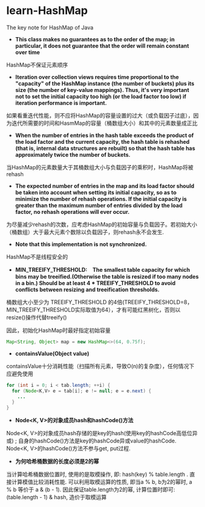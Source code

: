 # learn-HashMap
The key note for HashMap of Java

* **This class makes no guarantees as to the order of the map; in particular, it does not guarantee that the order will remain constant over time**

HashMap不保证元素顺序

* **Iteration over collection views requires time proportional to the "capacity" of the HashMap instance (the number of buckets) plus its size (the number of key-value mappings). Thus, it's very important not to set the initial capacity too high (or the load factor too low) if iteration performance is important.**

如果看重迭代性能，则不应将HashMap的容量设置的过大（或负载因子过底），因为迭代所需要的时间和HasmMap的容量（桶数组大小）和其中的元素数量成正比

* **When the number of entries in the hash table exceeds the product of the load factor and the current capacity, the hash table is rehashed (that is, internal data structures are rebuilt) so that the hash table has approximately twice the number of buckets.**

当HashMap的元素数量大于其桶数组大小与负载因子的乘积时，HashMap将被rehash

* **The expected number of entries in the map and its load factor should be taken into account when setting its initial capacity, so as to minimize the number of rehash operations. If the initial capacity is greater than the maximum number of entries divided by the load factor, no rehash operations will ever occur.**

为尽量减少rehash的次数，应考虑HashMap的初始容量与负载因子。若初始大小（桶数组）大于最大元素个数除以负载因子，则rehash永不会发生.

* **Note that this implementation is not synchronized.**

HashMap不是线程安全的

* **MIN_TREEIFY_THRESHOLD:　The smallest table capacity for which bins may be treeified.(Otherwise the table is resized if too many nodes in a bin.) Should be at least 4 * TREEIFY_THRESHOLD to avoid conflicts between resizing and treeification thresholds.**

桶数组大小至少为 TREEIFY_THRESHOLD 的4倍(TREEIFY_THRESHOLD=8，MIN_TREEIFY_THRESHOLD实际取值为64），才有可能红黑树化，否则以resize()操作代替treeify()

因此，初始化HashMap时最好指定初始容量
```java
Map<String, Object> map = new HashMap<>(64, 0.75f);
```

* **containsValue(Object value)**

containsValue十分消耗性能（扫描所有元素，导致O(n)的复杂度），任何情况下应避免使用
```java
for (int i = 0; i < tab.length; ++i) {
  for (Node<K,V> e = tab[i]; e != null; e = e.next) {
    ...
  }
}
```

* **Node<K, V>的对象成员hash和hashCode()方法**

Node<K, V>的对象成员hash存储的是key的hash(使用key的hashCode高低位异或) ; 自身的hashCode()方法是key的hashCode异或value的hashCode. Node<K, V>的hashCode()方法不参与get, put过程.

* **为何哈希桶数据的长度必须是2的幂**

当计算哈希桶数据位置时, 使用的是取模操作, 即: hash(key) % table.length  . 直接计算模值比较消耗性能. 可以利用取模运算的性质, 即当a % b, b为2的幂时, a % b 等价于  a & (b - 1). 因此保证table.length为2的幂, 计算位置时即可: (table.length - 1) & hash, 造价于取模运算
